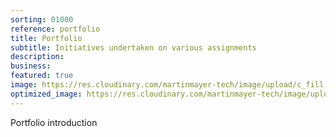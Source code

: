 ```yaml
---
sorting: 01000
reference: portfolio
title: Portfolio
subtitle: Initiatives undertaken on various assignments
description:
business: 
featured: true
image: https://res.cloudinary.com/martinmayer-tech/image/upload/c_fill,h_400,w_760/v1656644563/2019-06-10_21.35.08_zxaxig.jpg
optimized_image: https://res.cloudinary.com/martinmayer-tech/image/upload/c_fill,h_200,w_380/v1656644563/2019-06-10_21.35.08_zxaxig.jpg
---
```

Portfolio introduction